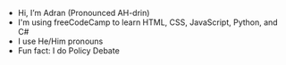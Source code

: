 -  Hi, I’m Adran (Pronounced AH-drin)
-  I'm using freeCodeCamp to learn HTML, CSS, JavaScript, Python, and C#
-  I use He/Him pronouns
-  Fun fact: I do Policy Debate

<!---
Adran-Nightshade/Adran-Nightshade is a ✨ special ✨ repository because its `README.md` (this file) appears on your GitHub profile.
You can click the Preview link to take a look at your changes.
--->
